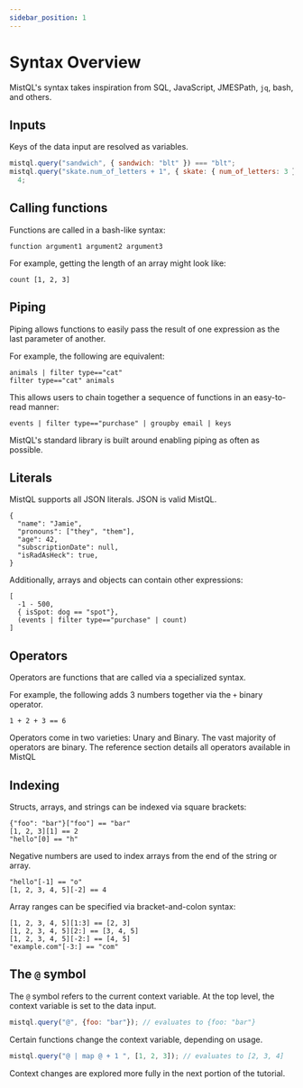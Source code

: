 ```yaml
---
sidebar_position: 1
---
```


# Syntax Overview

MistQL's syntax takes inspiration from SQL, JavaScript, JMESPath, `jq`, bash, and others.

## Inputs

Keys of the data input are resolved as variables.

```js
mistql.query("sandwich", { sandwich: "blt" }) === "blt";
mistql.query("skate.num_of_letters + 1", { skate: { num_of_letters: 3 } }) ===
  4;
```

## Calling functions

Functions are called in a bash-like syntax:

```
function argument1 argument2 argument3
```

For example, getting the length of an array might look like:

```
count [1, 2, 3]
```

## Piping

Piping allows functions to easily pass the result of one expression as the last parameter of another.

For example, the following are equivalent:

```
animals | filter type=="cat"
filter type=="cat" animals
```

This allows users to chain together a sequence of functions in an easy-to-read manner:

```
events | filter type=="purchase" | groupby email | keys
```

MistQL's standard library is built around enabling piping as often as possible.

## Literals

MistQL supports all JSON literals. JSON is valid MistQL.

```
{
  "name": "Jamie",
  "pronouns": ["they", "them"],
  "age": 42,
  "subscriptionDate": null,
  "isRadAsHeck": true,
}
```

Additionally, arrays and objects can contain other expressions:

```
[
  -1 - 500,
  { isSpot: dog == "spot"},
  (events | filter type=="purchase" | count)
]
```

## Operators

Operators are functions that are called via a specialized syntax.

For example, the following adds 3 numbers together via the `+` binary operator.

```
1 + 2 + 3 == 6
```

Operators come in two varieties: Unary and Binary. The vast majority of operators are binary. The reference section details all operators available in MistQL

## Indexing

Structs, arrays, and strings can be indexed via square brackets:

```
{"foo": "bar"}["foo"] == "bar"
[1, 2, 3][1] == 2
"hello"[0] == "h"
```

Negative numbers are used to index arrays from the end of the string or array.

```
"hello"[-1] == "o"
[1, 2, 3, 4, 5][-2] == 4
```

Array ranges can be specified via bracket-and-colon syntax:

```
[1, 2, 3, 4, 5][1:3] == [2, 3]
[1, 2, 3, 4, 5][2:] == [3, 4, 5]
[1, 2, 3, 4, 5][-2:] == [4, 5]
"example.com"[-3:] == "com"
```

## The `@` symbol

The `@` symbol refers to the current context variable. At the top level, the context variable is set to the data input.

```js
mistql.query("@", {foo: "bar"}); // evaluates to {foo: "bar"}
```

Certain functions change the context variable, depending on usage.

```js
mistql.query("@ | map @ + 1 ", [1, 2, 3]); // evaluates to [2, 3, 4]
```

Context changes are explored more fully in the next portion of the tutorial.
